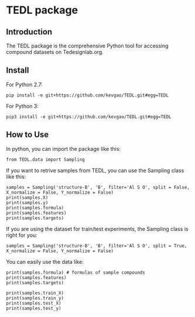 TEDL package
=


Introduction
------------
The TEDL package is the comprehensive Python tool for accessing compound datasets on Tedesignlab.org.




Install
-------
For Python 2.7:
```
pip install -e git+https://github.com/kevgao/TEDL.git#egg=TEDL
```
For Python 3:
```
pip3 install -e git+https://github.com/kevgao/TEDL.git#egg=TEDL
```



How to Use
-----------
In python, you can import the package like this:

```
from TEDL.data import Sampling
```

If you want to retrive samples from TEDL, you can use the Sampling class like this:
```
samples = Sampling('structure-B', 'B', filter='Al S O', split = False, X_normalize = False, Y_normalize = False)
print(samples.X)
print(samples.y)
print(samples.formula)
print(samples.features)
print(samples.targets)
```



If you are using the dataset for train/test experiments, the Sampling class is right for you:
```
samples = Sampling('structure-B', 'B', filter='Al S O', split = True, X_normalize = False, Y_normalize = False)
```
You can easily use the data like:
```
print(samples.formula) # formulas of sample compounds
print(samples.features) 
print(samples.targets) 

print(samples.train_X)
print(samples.train_y)
print(samples.test_X)
print(samples.test_y)
```